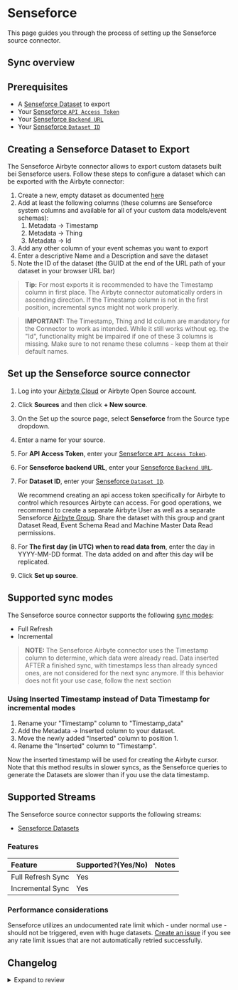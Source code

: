 # Senseforce

This page guides you through the process of setting up the Senseforce source connector.

## Sync overview

## Prerequisites

- A [Senseforce Dataset](https://manual.senseforce.io/manual/sf-platform/dataset-builder) to export
- Your [Senseforce `API Access Token`](https://manual.senseforce.io/manual/sf-platform/public-api/get-your-access-token)
- Your [Senseforce `Backend URL`](https://manual.senseforce.io/manual/sf-platform/public-api/endpoints#prerequisites)
- Your [Senseforce `Dataset ID`](https://manual.senseforce.io/manual/sf-platform/public-api/endpoints#prerequisites)

## Creating a Senseforce Dataset to Export

The Senseforce Airbyte connector allows to export custom datasets built bei Senseforce users. Follow these steps to configure a dataset which can be exported with the Airbyte connector:

1. Create a new, empty dataset as documented [here](https://manual.senseforce.io/manual/sf-platform/dataset-builder)
2. Add at least the following columns (these columns are Senseforce system columns and available for all of your custom data models/event schemas):
   1. Metadata -> Timestamp
   2. Metadata -> Thing
   3. Metadata -> Id
3. Add any other column of your event schemas you want to export
4. Enter a descriptive Name and a Description and save the dataset
5. Note the ID of the dataset (the GUID at the end of the URL path of your dataset in your browser URL bar)

> **Tip:** For most exports it is recommended to have the Timestamp column in first place. The Airbyte connector automatically orders in ascending direction. If the Timestamp column is not in the first position, incremental syncs might not work properly.

> **IMPORTANT:** The Timestamp, Thing and Id column are mandatory for the Connector to work as intended. While it still works without eg. the "Id", functionality might be impaired if one of these 3 columns is missing. Make sure to not rename these columns - keep them at their default names.

## Set up the Senseforce source connector

1. Log into your [Airbyte Cloud](https://cloud.airbyte.com/workspaces) or Airbyte Open Source account.
2. Click **Sources** and then click **+ New source**.
3. On the Set up the source page, select **Senseforce** from the Source type dropdown.
4. Enter a name for your source.
5. For **API Access Token**, enter your [Senseforce `API Access Token`](https://manual.senseforce.io/manual/sf-platform/public-api/get-your-access-token).
6. For **Senseforce backend URL**, enter your [Senseforce `Backend URL`](https://manual.senseforce.io/manual/sf-platform/public-api/endpoints#prerequisites).
7. For **Dataset ID**, enter your [Senseforce `Dataset ID`](https://manual.senseforce.io/manual/sf-platform/public-api/endpoints#prerequisites).

   We recommend creating an api access token specifically for Airbyte to control which resources Airbyte can access. For good operations, we recommend to create a separate Airbyte User as well as a separate Senseforce [Airbyte Group](https://manual.senseforce.io/manual/sf-platform/user-and-group-management). Share the dataset with this group and grant Dataset Read, Event Schema Read and Machine Master Data Read permissions.

8. For **The first day (in UTC) when to read data from**, enter the day in YYYY-MM-DD format. The data added on and after this day will be replicated.
9. Click **Set up source**.

## Supported sync modes

The Senseforce source connector supports the following [sync modes](https://docs.airbyte.com/cloud/core-concepts#connection-sync-modes):

- Full Refresh
- Incremental

> **NOTE:** The Senseforce Airbyte connector uses the Timestamp column to determine, which data were already read. Data inserted AFTER a finished sync, with timestamps less than already synced ones, are not considered for the next sync anymore.
> If this behavior does not fit your use case, follow the next section

### Using Inserted Timestamp instead of Data Timestamp for incremental modes

1. Rename your "Timestamp" column to "Timestamp_data"
2. Add the Metadata -> Inserted column to your dataset.
3. Move the newly added "Inserted" column to position 1.
4. Rename the "Inserted" column to "Timestamp".

Now the inserted timestamp will be used for creating the Airbyte cursor. Note that this method results in slower syncs, as the Senseforce queries to generate the Datasets are slower than if you use the data timestamp.

## Supported Streams

The Senseforce source connector supports the following streams:

- [Senseforce Datasets](https://manual.senseforce.io/manual/sf-platform/public-api/endpoints)

### Features

| Feature           | Supported?\(Yes/No\) | Notes |
| :---------------- | :------------------- | :---- |
| Full Refresh Sync | Yes                  |       |
| Incremental Sync  | Yes                  |       |

### Performance considerations

Senseforce utilizes an undocumented rate limit which - under normal use - should not be triggered, even with huge datasets.
[Create an issue](https://github.com/airbytehq/airbyte/issues) if you see any rate limit issues that are not automatically retried successfully.

## Changelog

<details>
  <summary>Expand to review</summary>

| Version | Date       | Pull Request                                              | Subject                                       |
| :------ | :--------- | :-------------------------------------------------------- | :-------------------------------------------- |
| 0.2.28 | 2025-09-02 | [61455](https://github.com/airbytehq/airbyte/pull/61455) | Update dependencies |
| 0.2.27 | 2025-05-24 | [60492](https://github.com/airbytehq/airbyte/pull/60492) | Update dependencies |
| 0.2.26 | 2025-05-10 | [60180](https://github.com/airbytehq/airbyte/pull/60180) | Update dependencies |
| 0.2.25 | 2025-05-04 | [59594](https://github.com/airbytehq/airbyte/pull/59594) | Update dependencies |
| 0.2.24 | 2025-04-27 | [59027](https://github.com/airbytehq/airbyte/pull/59027) | Update dependencies |
| 0.2.23 | 2025-04-19 | [58378](https://github.com/airbytehq/airbyte/pull/58378) | Update dependencies |
| 0.2.22 | 2025-04-12 | [58005](https://github.com/airbytehq/airbyte/pull/58005) | Update dependencies |
| 0.2.21 | 2025-04-05 | [57476](https://github.com/airbytehq/airbyte/pull/57476) | Update dependencies |
| 0.2.20 | 2025-03-29 | [56906](https://github.com/airbytehq/airbyte/pull/56906) | Update dependencies |
| 0.2.19 | 2025-03-22 | [56323](https://github.com/airbytehq/airbyte/pull/56323) | Update dependencies |
| 0.2.18 | 2025-03-08 | [55611](https://github.com/airbytehq/airbyte/pull/55611) | Update dependencies |
| 0.2.17 | 2025-03-01 | [55006](https://github.com/airbytehq/airbyte/pull/55006) | Update dependencies |
| 0.2.16 | 2025-02-23 | [54562](https://github.com/airbytehq/airbyte/pull/54562) | Update dependencies |
| 0.2.15 | 2025-02-15 | [54005](https://github.com/airbytehq/airbyte/pull/54005) | Update dependencies |
| 0.2.14 | 2025-02-08 | [53498](https://github.com/airbytehq/airbyte/pull/53498) | Update dependencies |
| 0.2.13 | 2025-02-01 | [52957](https://github.com/airbytehq/airbyte/pull/52957) | Update dependencies |
| 0.2.12 | 2025-01-25 | [52483](https://github.com/airbytehq/airbyte/pull/52483) | Update dependencies |
| 0.2.11 | 2025-01-18 | [51912](https://github.com/airbytehq/airbyte/pull/51912) | Update dependencies |
| 0.2.10 | 2025-01-11 | [51356](https://github.com/airbytehq/airbyte/pull/51356) | Update dependencies |
| 0.2.9 | 2024-12-28 | [50738](https://github.com/airbytehq/airbyte/pull/50738) | Update dependencies |
| 0.2.8 | 2024-12-21 | [50235](https://github.com/airbytehq/airbyte/pull/50235) | Update dependencies |
| 0.2.7 | 2024-12-14 | [49662](https://github.com/airbytehq/airbyte/pull/49662) | Update dependencies |
| 0.2.6 | 2024-12-12 | [49341](https://github.com/airbytehq/airbyte/pull/49341) | Update dependencies |
| 0.2.5 | 2024-12-11 | [49100](https://github.com/airbytehq/airbyte/pull/49100) | Starting with this version, the Docker image is now rootless. Please note that this and future versions will not be compatible with Airbyte versions earlier than 0.64 |
| 0.2.4 | 2024-11-04 | [48166](https://github.com/airbytehq/airbyte/pull/48166) | Update dependencies |
| 0.2.3 | 2024-10-29 | [47765](https://github.com/airbytehq/airbyte/pull/47765) | Update dependencies |
| 0.2.2 | 2024-10-28 | [47567](https://github.com/airbytehq/airbyte/pull/47567) | Update dependencies |
| 0.2.1 | 2024-08-16 | [44196](https://github.com/airbytehq/airbyte/pull/44196) | Bump source-declarative-manifest version |
| 0.2.0 | 2024-08-14 | [44073](https://github.com/airbytehq/airbyte/pull/44073) | Refactor connector to manifest-only format |
| 0.1.15 | 2024-08-12 | [43865](https://github.com/airbytehq/airbyte/pull/43865) | Update dependencies |
| 0.1.14 | 2024-08-10 | [43704](https://github.com/airbytehq/airbyte/pull/43704) | Update dependencies |
| 0.1.13 | 2024-08-03 | [43274](https://github.com/airbytehq/airbyte/pull/43274) | Update dependencies |
| 0.1.12 | 2024-07-27 | [42763](https://github.com/airbytehq/airbyte/pull/42763) | Update dependencies |
| 0.1.11 | 2024-07-20 | [42247](https://github.com/airbytehq/airbyte/pull/42247) | Update dependencies |
| 0.1.10 | 2024-07-13 | [41792](https://github.com/airbytehq/airbyte/pull/41792) | Update dependencies |
| 0.1.9 | 2024-07-10 | [41402](https://github.com/airbytehq/airbyte/pull/41402) | Update dependencies |
| 0.1.8 | 2024-07-09 | [41242](https://github.com/airbytehq/airbyte/pull/41242) | Update dependencies |
| 0.1.7 | 2024-07-06 | [40914](https://github.com/airbytehq/airbyte/pull/40914) | Update dependencies |
| 0.1.6 | 2024-06-25 | [40380](https://github.com/airbytehq/airbyte/pull/40380) | Update dependencies |
| 0.1.5 | 2024-06-22 | [40190](https://github.com/airbytehq/airbyte/pull/40190) | Update dependencies |
| 0.1.4 | 2024-06-15 | [39462](https://github.com/airbytehq/airbyte/pull/39462) | Make compatible with builder |
| 0.1.3 | 2024-06-04 | [39073](https://github.com/airbytehq/airbyte/pull/39073) | [autopull] Upgrade base image to v1.2.1 |
| 0.1.2 | 2024-05-20 | [38431](https://github.com/airbytehq/airbyte/pull/38431) | [autopull] base image + poetry + up_to_date |
| 0.1.1 | 2023-02-13 | [22892](https://github.com/airbytehq/airbyte/pull/22892) | Specified date formatting in specification |
|  0.1.0  | 2022-10-26 | [#18775](https://github.com/airbytehq/airbyte/pull/18775) | 🎉 New Source: Mailjet SMS API [low-code CDK] |

</details>
